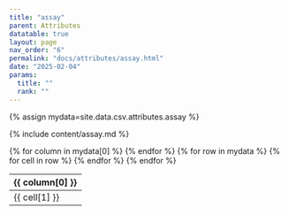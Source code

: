 ```yaml
---
title: "assay"
parent: Attributes
datatable: true
layout: page
nav_order: "6"
permalink: "docs/attributes/assay.html"
date: "2025-02-04"
params:
  title: ""
  rank: ""
---
```

{% assign mydata=site.data.csv.attributes.assay %} 

{% include content/assay.md %}

<table id="myTable" class="display" style="width:100%">
    <thead>
    {% for column in mydata[0] %}
        <th>{{ column[0] }}</th>
    {% endfor %}
    </thead>
    <tbody>
    {% for row in mydata %}
        <tr>
        {% for cell in row %}
            <td>{{ cell[1] }}</td>
        {% endfor %}
        </tr>
    {% endfor %}
    </tbody>
</table>
<script type="text/javascript">
  $(document).ready(function () {
    $('#myTable').DataTable({
      responsive: true,
      deferRender: false,
      paging: false,
      order: [],
    });
  });
</script>
